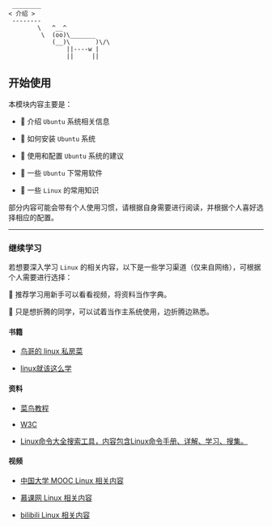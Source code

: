 ```:no-line-numbers
 ________
< 介绍 >
 --------
        \   ^__^
         \  (oo)\_______
            (__)\       )\/\
                ||----w |
                ||     ||
```


## 开始使用


本模块内容主要是：

- 🍏 介绍 `Ubuntu` 系统相关信息

- 🍇 如何安装 `Ubuntu` 系统

- 🍊 使用和配置 `Ubuntu` 系统的建议

- 🍍 一些 `Ubuntu` 下常用软件

- 🍒 一些 `Linux` 的常用知识

部分内容可能会带有个人使用习惯，请根据自身需要进行阅读，并根据个人喜好选择相应的配置。


---

### 继续学习

若想要深入学习 `Linux` 的相关内容，以下是一些学习渠道（仅来自网络），可根据个人需要进行选择：

🤗 推荐学习用新手可以看看视频，将资料当作字典。

🤗 只是想折腾的同学，可以试着当作主系统使用，边折腾边熟悉。

#### 书籍

- [鸟哥的 linux 私房菜](https://linux.vbird.org/)

- [linux就该这么学](https://www.linuxprobe.com/basic-learning-00.html)

#### 资料

- [菜鸟教程](https://www.runoob.com/linux/linux-tutorial.html)

- [W3C](https://www.w3cschool.cn/linux/)

- [Linux命令大全搜索工具，内容包含Linux命令手册、详解、学习、搜集。](https://github.com/jaywcjlove/linux-command)


#### 视频

- [中国大学 MOOC Linux 相关内容](https://www.icourse163.org/search.htm?search=linux#/)

- [慕课网 Linux 相关内容](https://www.imooc.com/course/list?c=linux&type=2)

- [bilibili Linux 相关内容](https://search.bilibili.com/all?keyword=linux)